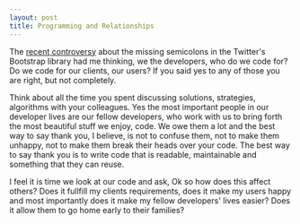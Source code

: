 ```yaml
---
layout: post
title: Programming and Relationships
---
```

<p>
The <a href="https://github.com/twitter/bootstrap/issues/3057" target="_blank">recent controversy</a> about the missing semicolons in the Twitter's Bootstrap library had me thinking, we the developers, who do we code for? Do we code for our clients, our users? If you said yes to any  of those you are right, but not completely.
</p>
<p>
Think about all the time you spent discussing solutions, strategies, algorithms with your colleagues. Yes the most important people in our developer lives are our fellow developers, who work with us to bring forth the most beautiful stuff we enjoy, code. We owe them a lot and the best way to say thank you, I believe, is  not to confuse them, not to make them unhappy, not to make them break their heads over your code. The best way to say thank you is to write code that is readable, maintainable and something that they can reuse. 
</p>
<p>
I feel it is time we look at our code and ask, Ok so how does this affect others? Does it fullfill my clients requirements, does it make my users happy and most importantly does it make my fellow developers' lives easier? Does it allow them to go home early to their families?
</p>